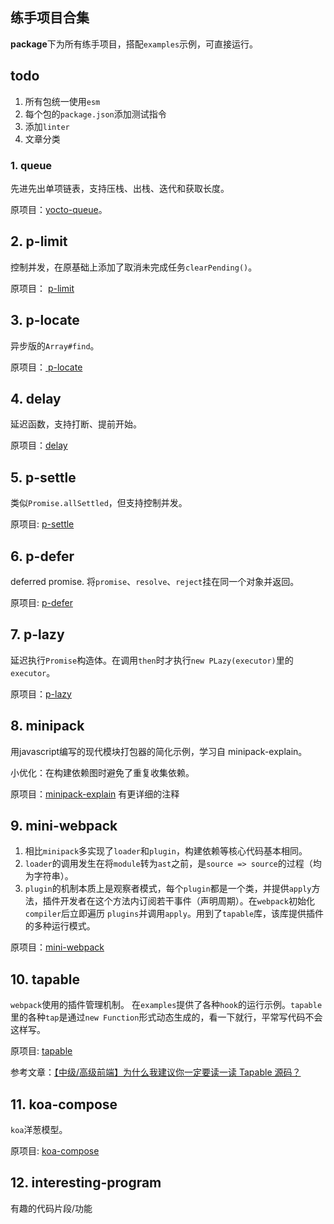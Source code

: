 ## 练手项目合集
**package**下为所有练手项目，搭配`examples`示例，可直接运行。

## todo
1. 所有包统一使用`esm`
2. 每个包的`package.json`添加测试指令
3. 添加`linter`
4. 文章分类

### 1. queue
先进先出单项链表，支持压栈、出栈、迭代和获取长度。

原项目：[yocto-queue](https://github.com/sindresorhus/yocto-queue)。

## 2. p-limit
控制并发，在原基础上添加了取消未完成任务`clearPending()`。

原项目： [ p-limit ](https://github.com/sindresorhus/p-limit)

## 3. p-locate
异步版的`Array#find`。

原项目：[ p-locate ](https://github.com/sindresorhus/p-locate)

## 4. delay
延迟函数，支持打断、提前开始。

原项目：[delay](https://github.com/sindresorhus/delay)

## 5. p-settle
类似`Promise.allSettled`，但支持控制并发。

原项目: [p-settle](https://github.com/sindresorhus/p-settle/tree/main)

## 6. p-defer
deferred promise. 将`promise`、`resolve`、`reject`挂在同一个对象并返回。

原项目: [p-defer](https://github.com/sindresorhus/p-defer)

## 7. p-lazy
延迟执行`Promise`构造体。在调用`then`时才执行`new PLazy(executor)`里的`executor`。

原项目：[p-lazy](https://github.com/sindresorhus/p-lazy)

## 8. minipack
用javascript编写的现代模块打包器的简化示例，学习自 minipack-explain。

小优化：在构建依赖图时避免了重复收集依赖。

原项目：[minipack-explain](https://github.com/chinanf-boy/minipack-explain/tree/master) 有更详细的注释

## 9. mini-webpack
1. 相比`minipack`多实现了`loader`和`plugin`，构建依赖等核心代码基本相同。
2. `loader`的调用发生在将`module`转为`ast`之前，是`source => source`的过程（均为字符串）。
3. `plugin`的机制本质上是观察者模式，每个`plugin`都是一个类，并提供`apply`方法，插件开发者在这个方法内订阅若干事件（声明周期）。在`webpack`初始化`compiler`后立即遍历
`plugins`并调用`apply`。用到了`tapable`库，该库提供插件的多种运行模式。

原项目：[mini-webpack](https://github.com/cuixiaorui/mini-webpack)

## 10. tapable
`webpack`使用的插件管理机制。 在`examples`提供了各种`hook`的运行示例。`tapable`里的各种`tap`是通过`new Function`形式动态生成的，看一下就行，平常写代码不会这样写。

原项目: [tapable](https://github.com/webpack/tapable)

参考文章：[【中级/高级前端】为什么我建议你一定要读一读 Tapable 源码？](https://juejin.cn/post/7164175171358556173)

## 11. koa-compose
`koa`洋葱模型。

原项目: [koa-compose](https://www.npmjs.com/package/koa-compose)

## 12. interesting-program
有趣的代码片段/功能
